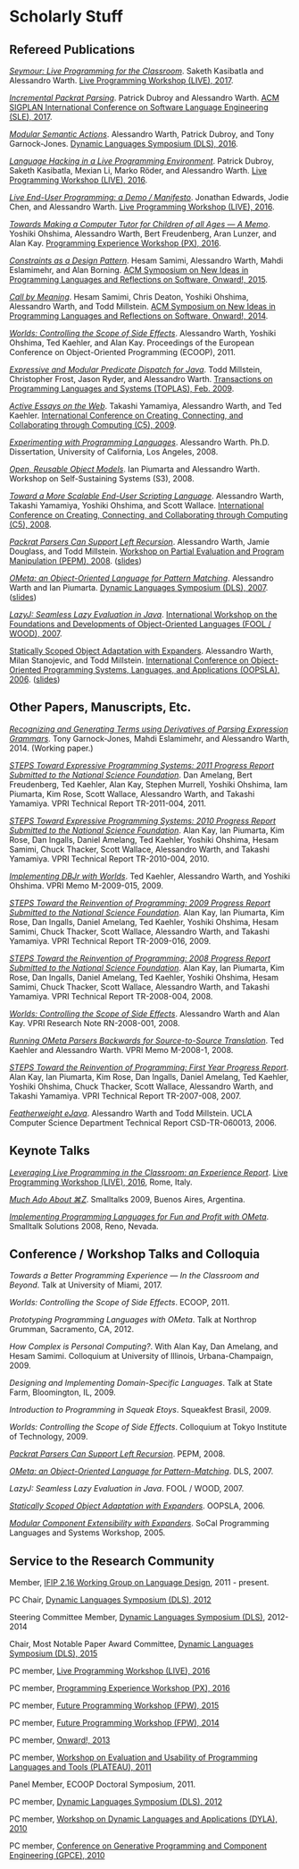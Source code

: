 Scholarly Stuff
===============

Refereed Publications
---------------------

[_Seymour: Live Programming for the Classroom_](https://harc.github.io/seymour-live2017/). Saketh Kasibatla and Alessandro Warth. [Live Programming Workshop (LIVE), 2017](https://2017.splashcon.org/track/live-2017).

[_Incremental Packrat Parsing_](https://ohmlang.github.io/pubs/sle2017/incremental-packrat-parsing.pdf). Patrick Dubroy and Alessandro Warth. [ACM
SIGPLAN International Conference on Software Language Engineering (SLE), 2017](http://www.sleconf.org/2017/).

[_Modular Semantic Actions_](https://ohmlang.github.io/pubs/dls2016/modular-semantic-actions.pdf). Alessandro Warth, Patrick Dubroy, and Tony Garnock-Jones.
[Dynamic Languages Symposium (DLS), 2016](http://dynamic-languages-symposium.org/dls-16/).

[_Language Hacking in a Live Programming Environment_](https://ohmlang.github.io/pubs/live2016/). Patrick Dubroy, Saketh Kasibatla,
Mexian Li, Marko Röder, and Alessandro Warth. [Live Programming Workshop (LIVE), 2016](https://2016.ecoop.org/track/LIVE-2016).

[_Live End-User Programming: a Demo / Manifesto_](http://www.chorus-home.org/LIVE16.pdf). Jonathan Edwards, Jodie Chen, and
Alessandro Warth. [Live Programming Workshop (LIVE), 2016](https://2016.ecoop.org/track/LIVE-2016).

[_Towards Making a Computer Tutor for Children of all Ages — A Memo_](http://www.vpri.org/pdf/tr2016002_tutor.pdf). Yoshiki Ohshima, Alessandro Warth, Bert Freudenberg, Aran Lunzer, and Alan Kay. [Programming Experience Workshop (PX), 2016](https://2016.ecoop.org/track/PX-2016).

[_Constraints as a Design Pattern_](papers/constraints-as-design-pattern-onward15.pdf). Hesam Samimi, Alessandro Warth, Mahdi Eslamimehr, and Alan Borning. [ACM Symposium on New Ideas in Programming Languages and Reflections on Software, Onward!, 2015](https://2015.onward-conference.org/track/onward2015-papers).

[_Call by Meaning_](papers/call-by-meaning-onward14.pdf). Hesam Samimi, Chris Deaton, Yoshiki Ohshima, Alessandro Warth, and Todd Millstein. [ACM Symposium on New Ideas in Programming Languages and Reflections on Software, Onward!, 2014](https://2014.onward-conference.org/track/onward2014-papers).

[_Worlds: Controlling the Scope of Side Effects_](http://www.vpri.org/pdf/tr2011001_final_worlds.pdf). Alessandro Warth, Yoshiki Ohshima, Ted Kaehler, and Alan Kay. Proceedings of the European Conference on Object-Oriented Programming (ECOOP), 2011.

[_Expressive and Modular Predicate Dispatch for Java_](http://web.cs.ucla.edu/~todd/research/toplas09.pdf). Todd Millstein, Christopher Frost, Jason Ryder, and Alessandro Warth. [Transactions on Programming Languages and Systems (TOPLAS), Feb. 2009](http://toplas.acm.org/archive.cfm?id=1462166).

[_Active Essays on the Web_](http://www.vpri.org/pdf/tr2009002_active_essays.pdf). Takashi Yamamiya, Alessandro Warth, and Ted Kaehler. [International Conference on Creating, Connecting, and Collaborating through Computing (C5), 2009](http://www.cm.is.ritsumei.ac.jp/c5-09/).

[_Experimenting with Programming Languages_](papers/dissertation.pdf). Alessandro Warth. Ph.D. Dissertation, University of California, Los Angeles, 2008.

[_Open, Reusable Object Models_](http://www.vpri.org/pdf/tr2006003a_objmod.pdf). Ian Piumarta and Alessandro Warth. Workshop on Self-Sustaining Systems (S3), 2008.

[_Toward a More Scalable End-User Scripting Language_](http://www.vpri.org/pdf/tr2008001_scaleLang.pdf). Alessandro Warth, Takashi Yamamiya, Yoshiki Ohshima, and Scott Wallace. [International Conference on Creating, Connecting, and Collaborating through Computing (C5), 2008](http://www.cm.is.ritsumei.ac.jp/c5-08/).

[_Packrat Parsers Can Support Left Recursion_](http://www.vpri.org/pdf/tr2007002_packrat.pdf). Alessandro Warth, Jamie Douglass, and Todd Millstein. [Workshop on Partial Evaluation and Program Manipulation (PEPM), 2008](http://program-transformation.org/PEPM08/WebHome). ([slides](papers/pepm08-slides.pdf))

[_OMeta: an Object-Oriented Language for Pattern Matching_](http://www.vpri.org/pdf/tr2007003_ometa.pdf). Alessandro Warth and Ian Piumarta. [Dynamic Languages Symposium (DLS), 2007](http://dynamic-languages-symposium.org/dls-07/). ([slides](papers/dls07-slides.pdf))

[_LazyJ: Seamless Lazy Evaluation in Java_](http://foolwood07.cs.uchicago.edu/program/warth.pdf). [International Workshop on the Foundations and Developments of Object-Oriented Languages (FOOL / WOOD), 2007](http://foolwood07.cs.uchicago.edu/).

[Statically Scoped Object Adaptation with Expanders](http://web.cs.ucla.edu/~todd/research/oopsla06a.pdf). Alessandro Warth, Milan Stanojevic, and Todd Millstein. [International Conference on Object-Oriented Programming Systems, Languages, and Applications (OOPSLA), 2006](http://www.oopsla.org/2006/program.html). ([slides](papers/oopsla06-slides.pdf))

Other Papers, Manuscripts, Etc.
-------------------------------

[_Recognizing and Generating Terms using Derivatives of Parsing Expression Grammars_](https://arxiv.org/abs/1801.10490). Tony Garnock-Jones, Mahdi Eslamimehr, and Alessandro Warth, 2014. (Working paper.)

[_STEPS Toward Expressive Programming Systems: 2011 Progress Report Submitted to the National Science Foundation_](http://www.vpri.org/pdf/tr2011004_steps11.pdf). Dan Amelang, Bert Freudenberg, Ted Kaehler, Alan Kay, Stephen Murrell, Yoshiki Ohshima, Iam Piumarta, Kim Rose, Scott Wallace, Alessandro Warth, and Takashi Yamamiya. VPRI Technical Report TR-2011-004, 2011.

[_STEPS Toward Expressive Programming Systems: 2010 Progress Report Submitted to the National Science Foundation_](http://www.vpri.org/pdf/tr2010004_steps10.pdf). Alan Kay, Ian Piumarta, Kim Rose, Dan Ingalls, Daniel Amelang, Ted Kaehler, Yoshiki Ohshima, Hesam Samimi, Chuck Thacker, Scott Wallace, Alessandro Warth, and Takashi Yamamiya. VPRI Technical Report TR-2010-004, 2010.

[_Implementing DBJr with Worlds_](http://www.vpri.org/pdf/m2009015_DBjr.pdf). Ted Kaehler, Alessandro Warth, and Yoshiki Ohshima. VPRI Memo M-2009-015, 2009.

[_STEPS Toward the Reinvention of Programming: 2009 Progress Report Submitted to the National Science Foundation_](http://www.vpri.org/pdf/tr2009016_steps09.pdf). Alan Kay, Ian Piumarta, Kim Rose, Dan Ingalls, Daniel Amelang, Ted Kaehler, Yoshiki Ohshima, Hesam Samimi, Chuck Thacker, Scott Wallace, Alessandro Warth, and Takashi Yamamiya. VPRI Technical Report TR-2009-016, 2009.

[_STEPS Toward the Reinvention of Programming: 2008 Progress Report Submitted to the National Science Foundation_](http://www.vpri.org/pdf/tr2008004_steps08.pdf). Alan Kay, Ian Piumarta, Kim Rose, Dan Ingalls, Daniel Amelang, Ted Kaehler, Yoshiki Ohshima, Hesam Samimi, Chuck Thacker, Scott Wallace, Alessandro Warth, and Takashi Yamamiya. VPRI Technical Report TR-2008-004, 2008.

[_Worlds: Controlling the Scope of Side Effects_](http://www.vpri.org/pdf/rn2008001_worlds.pdf). Alessandro Warth and Alan Kay. VPRI Research Note RN-2008-001, 2008.

[_Running OMeta Parsers Backwards for Source-to-Source Translation_](http://www.vpri.org/pdf/m2008001_parseback.pdf). Ted Kaehler and Alessandro Warth. VPRI Memo M-2008-1, 2008.

[_STEPS Toward the Reinvention of Programming: First Year Progress Report_](http://www.vpri.org/pdf/tr2007008_steps.pdf). Alan Kay, Ian Piumarta, Kim Rose, Dan Ingalls, Daniel Amelang, Ted Kaehler, Yoshiki Ohshima, Chuck Thacker, Scott Wallace, Alessandro Warth, and Takashi Yamamiya. VPRI Technical Report TR-2007-008, 2007.

[_Featherweight eJava_](ftp://ftp.cs.ucla.edu/tech-report/2006-reports/060013.pdf). Alessandro Warth and Todd Millstein. UCLA Computer Science Department Technical Report CSD-TR-060013, 2006.

Keynote Talks
-------------

[_Leveraging Live Programming in the Classroom: an Experience Report_](papers/live2016-slides.pdf). [Live Programming Workshop (LIVE), 2016](https://2016.ecoop.org/track/LIVE-2016), Rome, Italy.

[_Much Ado About ⌘Z_](papers/undo-smalltalks09.pdf). Smalltalks 2009, Buenos Aires, Argentina.

[_Implementing Programming Languages for Fun and Profit with OMeta_](papers/sts08-slides.pdf). Smalltalk Solutions 2008, Reno, Nevada.

Conference / Workshop Talks and Colloquia
-----------------------------------------

_Towards a Better Programming Experience — In the Classroom and Beyond_. Talk at University of Miami, 2017.

_Worlds: Controlling the Scope of Side Effects_. ECOOP, 2011.

_Prototyping Programming Languages with OMeta_. Talk at Northrop Grumman, Sacramento, CA, 2012.

_How Complex is Personal Computing?_. With Alan Kay, Dan Amelang, and Hesam Samimi. Colloquium at University of Illinois, Urbana-Champaign, 2009.

_Designing and Implementing Domain-Specific Languages_. Talk at State Farm, Bloomington, IL, 2009.

_Introduction to Programming in Squeak Etoys_. Squeakfest Brasil, 2009.

_Worlds: Controlling the Scope of Side Effects_. Colloquium at Tokyo Institute of Technology,
2009.

[_Packrat Parsers Can Support Left Recursion_](papers/pepm08-slides.pdf). PEPM, 2008.

[_OMeta: an Object-Oriented Language for Pattern-Matching_](papers/dls07-slides.pdf). DLS, 2007.

_LazyJ: Seamless Lazy Evaluation in Java_. FOOL / WOOD, 2007.

[_Statically Scoped Object Adaptation with Expanders_](papers/oopsla06-slides.pdf). OOPSLA, 2006.

[_Modular Component Extensibility with Expanders_](papers/expanders-socal05.pdf). SoCal Programming Languages and Systems Workshop, 2005.

Service to the Research Community
---------------------------------

Member, [IFIP 2.16 Working Group on Language Design](http://program-transformation.org/WGLD/), 2011 - present.

PC Chair, [Dynamic Languages Symposium (DLS), 2012](http://dynamic-languages-symposium.org/dls-12/)

Steering Committee Member, [Dynamic Languages Symposium (DLS)](http://dynamic-languages-symposium.org/), 2012-2014

Chair, Most Notable Paper Award Committee, [Dynamic Languages Symposium (DLS), 2015](http://dynamic-languages-symposium.org/dls-15/)

PC member, [Live Programming Workshop (LIVE), 2016](https://2016.ecoop.org/track/LIVE-2016)

PC member, [Programming Experience Workshop (PX), 2016](https://2016.ecoop.org/track/PX-2016)

PC member, [Future Programming Workshop (FPW), 2015](http://www.future-programming.org/2015/)

PC member, [Future Programming Workshop (FPW), 2014](http://www.future-programming.org/2014/)

PC member, [Onward!, 2013](http://onward-conference.org/2013/)

PC member, [Workshop on Evaluation and Usability of Programming Languages and Tools (PLATEAU), 2011](https://ecs.victoria.ac.nz/Events/PLATEAU/2011)

Panel Member, ECOOP Doctoral Symposium, 2011.

PC member, [Dynamic Languages Symposium (DLS), 2012](http://dynamic-languages-symposium.org/dls-12/)

PC member, [Workshop on Dynamic Languages and Applications (DYLA), 2010](http://scg.unibe.ch/wiki/events/dyla2010)

PC member, [Conference on Generative Programming and Component Engineering (GPCE), 2010](http://program-transformation.org/GPCE10/)
